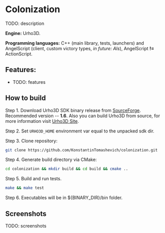 # Colonization
TODO: description

**Engine:** Urho3D.

**Programming languages:** C++ (main library, tests, launchers) and AngelScript (client, custom victory types, *in future: AIs*), AngelScript **!=** ActionScript.

## Features:
* TODO: features

## How to build
Step 1. Download Urho3D SDK binary release from [SourceForge](https://sourceforge.net/projects/urho3d/files/Urho3D/). Recommended version -- **1.6**. Also you can build Urho3D from source, for more information visit [Urho3D Site](https://urho3d.github.io).

Step 2. Set `URHO3D_HOME` environment var equal to the unpacked sdk dir.

Step 3. Clone repository:
```bash
git clone https://github.com/KonstantinTomashevich/colonization.git
```
Step 4. Generate build directory via CMake:
```bash
cd colonization && mkdir build && cd build && cmake ..
```
Step 5. Build and run tests.
```bash
make && make test
```
Step 6. Executables will be in ${BINARY_DIR}/bin folder.

## Screenshots
TODO: screenshots

